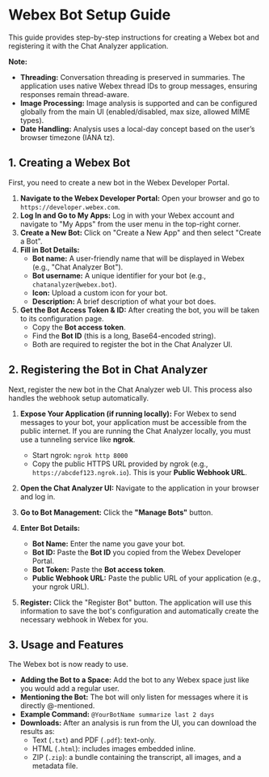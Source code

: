 # Webex Bot Setup Guide

This guide provides step-by-step instructions for creating a Webex bot and registering it with the Chat Analyzer application.

**Note:**
- **Threading:** Conversation threading is preserved in summaries. The application uses native Webex thread IDs to group messages, ensuring responses remain thread-aware.
- **Image Processing:** Image analysis is supported and can be configured globally from the main UI (enabled/disabled, max size, allowed MIME types).
- **Date Handling:** Analysis uses a local-day concept based on the user’s browser timezone (IANA tz).

## 1. Creating a Webex Bot

First, you need to create a new bot in the Webex Developer Portal.

1.  **Navigate to the Webex Developer Portal:** Open your browser and go to `https://developer.webex.com`.
2.  **Log In and Go to My Apps:** Log in with your Webex account and navigate to "My Apps" from the user menu in the top-right corner.
3.  **Create a New Bot:** Click on "Create a New App" and then select "Create a Bot".
4.  **Fill in Bot Details:**
    *   **Bot name:** A user-friendly name that will be displayed in Webex (e.g., "Chat Analyzer Bot").
    *   **Bot username:** A unique identifier for your bot (e.g., `chatanalyzer@webex.bot`).
    *   **Icon:** Upload a custom icon for your bot.
    *   **Description:** A brief description of what your bot does.
5.  **Get the Bot Access Token & ID:** After creating the bot, you will be taken to its configuration page.
    *   Copy the **Bot access token**.
    *   Find the **Bot ID** (this is a long, Base64-encoded string).
    *   Both are required to register the bot in the Chat Analyzer UI.

## 2. Registering the Bot in Chat Analyzer

Next, register the new bot in the Chat Analyzer web UI. This process also handles the webhook setup automatically.

1.  **Expose Your Application (if running locally):** For Webex to send messages to your bot, your application must be accessible from the public internet. If you are running the Chat Analyzer locally, you must use a tunneling service like **ngrok**.
    *   Start ngrok: `ngrok http 8000`
    *   Copy the public HTTPS URL provided by ngrok (e.g., `https://abcdef123.ngrok.io`). This is your **Public Webhook URL**.

2.  **Open the Chat Analyzer UI:** Navigate to the application in your browser and log in.
3.  **Go to Bot Management:** Click the **"Manage Bots"** button.
4.  **Enter Bot Details:**
    *   **Bot Name:** Enter the name you gave your bot.
    *   **Bot ID:** Paste the **Bot ID** you copied from the Webex Developer Portal.
    *   **Bot Token:** Paste the **Bot access token**.
    *   **Public Webhook URL:** Paste the public URL of your application (e.g., your ngrok URL).
5.  **Register:** Click the "Register Bot" button. The application will use this information to save the bot's configuration and automatically create the necessary webhook in Webex for you.

## 3. Usage and Features

The Webex bot is now ready to use.

*   **Adding the Bot to a Space:** Add the bot to any Webex space just like you would add a regular user.
*   **Mentioning the Bot:** The bot will only listen for messages where it is directly @-mentioned.
*   **Example Command:** `@YourBotName summarize last 2 days`
*   **Downloads:** After an analysis is run from the UI, you can download the results as:
    - Text (`.txt`) and PDF (`.pdf`): text-only.
    - HTML (`.html`): includes images embedded inline.
    - ZIP (`.zip`): a bundle containing the transcript, all images, and a metadata file.